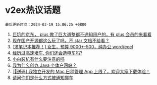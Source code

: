 # v2ex热议话题

`最后更新时间：2024-03-19 15:06:25 +0800`

1. [巨坑的京东， plus 做了巨大调整都不通知用户的，有 plus 会员的来看看](https://www.v2ex.com/t/1024748)
1. [现在国产开源都这么玩了吗，不 star 文档不给看？](https://www.v2ex.com/t/1024935)
1. [[求笔记本推荐！] 女生，预算 9000+-500，纯办公 word/ecel](https://www.v2ex.com/t/1024975)
1. [经历过高速堵车, 你们还会选电车吗?](https://www.v2ex.com/t/1024800)
1. [小白装机有什么要注意的吗](https://www.v2ex.com/t/1024917)
1. [我为什么创办 Java 个体户网站？](https://www.v2ex.com/t/1024772)
1. [[🎁送码] 我独立开发的 Mac 日程管理 App 上线了，欢迎大家下载体验！](https://www.v2ex.com/t/1024956)
1. [请问你们是什么方式被通知挪车](https://www.v2ex.com/t/1024932)

